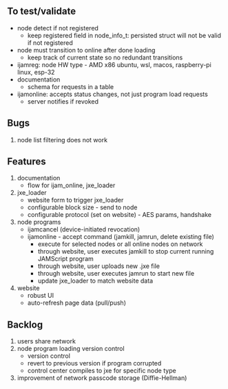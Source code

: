 ## To test/validate
* node detect if not registered
    * keep registered field in node_info_t: persisted struct will not be valid if not registered
* node must transition to online after done loading
    * keep track of current state so no redundant transitions
* ijamreg: node HW type - AMD x86 ubuntu, wsl, macos, raspberry-pi linux, esp-32
* documentation
    * schema for requests in a table
* ijamonline: accepts status changes, not just program load requests
    * server notifies if revoked

## Bugs
1. node list filtering does not work

## Features
1. documentation
    * flow for ijam_online, jxe_loader
1. jxe_loader
    * website form to trigger jxe_loader
    * configurable block size - send to node
    * configurable protocol (set on website) - AES params, handshake
1. node programs
    * ijamcancel (device-initiated revocation)
    * ijamonline - accept command (jamkill, jamrun, delete existing file)
        * execute for selected nodes or all online nodes on network
        * through website, user executes jamkill to stop current running JAMScript program
        * through website, user uploads new .jxe file
        * through website, user executes jamrun to start new file
        * update jxe_loader to match website data
1. website
    * robust UI
    * auto-refresh page data (pull/push)

## Backlog
1. users share network
1. node program loading version control
    * version control
    * revert to previous version if program corrupted
    * control center compiles to jxe for specific node type
1. improvement of network passcode storage (Diffie-Hellman)